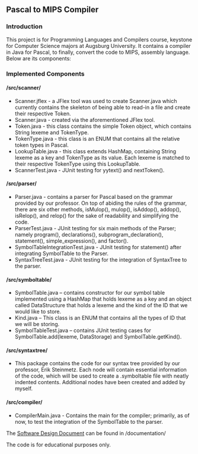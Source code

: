 ## Pascal to MIPS Compiler

### Introduction
This project is for Programming Languages and Compilers course, keystone for Computer Science majors at Augsburg University. It contains a compiler in Java for Pascal, to finally, convert the code to MIPS, assembly language. Below are its components:

### Implemented Components
#### /src/scanner/
- Scanner.jflex - a JFlex tool was used to create Scanner.java which currently contains the skeleton of being able to read-in a file and create their respective Token.
- Scanner.java - created via the aforementioned JFlex tool.
- Token.java - this class contains the simple Token object, which contains String lexeme and TokenType.
- TokenType.java - this class is an ENUM that contains all the relative token types in Pascal.
- LookupTable.java - this class extends HashMap, containing String lexeme as a key and TokenType as its value. Each lexeme is matched to their respective TokenType using this LookupTable.
- ScannerTest.java - JUnit testing for yytext() and nextToken().

#### /src/parser/
- Parser.java - contains a parser for Pascal based on the grammar provided by our professor. On top of abiding the rules of the grammar, there are six other methods, isMulop(), mulop(), isAddop(), addop(), isRelop(), and relop() for the sake of readability and simplifying the code.
- ParserTest.java - JUnit testing for six main methods of the Parser; namely program(), declarations(), subprogram_declaration(), statement(), simple_expression(), and factor().
- SymbolTableIntegrationTest.java - JUnit testing for statement() after integrating SymbolTable to the Parser.
- SyntaxTreeTest.java - JUnit testing for the integration of SyntaxTree to the parser.

#### /src/symboltable/
- SymbolTable.java – contains constructor for our symbol table implemented using a HashMap that holds lexeme as a key and an object called DataStructure that holds a lexeme and the kind of the ID that we would like to store.
- Kind.java – This class is an ENUM that contains all the types of ID that we will be storing.
- SymbolTableTest.java – contains JUnit testing cases for SymbolTable.add(lexeme, DataStorage) and SymbolTable.getKind().

#### /src/syntaxtree/
- This package contains the code for our syntax tree provided by our professor, Erik Steinmetz. Each node will contain essential information of the code, which will be used to create a .symboltable file with neatly indented contents. Additional nodes have been created and added by myself.

#### /src/compiler/
- CompilerMain.java - Contains the main for the compiler; primarily, as of now, to test the integration of the SymbolTable to the parser.

The [Software Design Document](https://github.com/inverseTrig/compiler/blob/master/documentation/SDD.pdf) can be found in /documentation/

The code is for educational purposes only.
